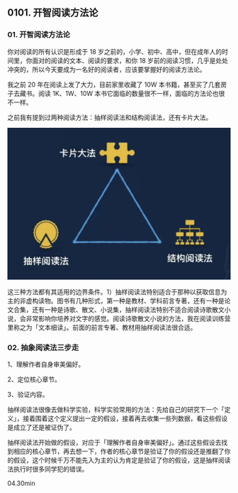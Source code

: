 ## 0101. 开智阅读方法论

### 01. 开智阅读方法论

你对阅读的所有认识是形成于 18 岁之前的，小学、初中、高中，但在成年人的时间里，你面对的阅读的文本、阅读的要求，和你 18 岁前的阅读习惯，几乎是处处冲突的，所以今天要成为一名好的阅读者，应该要掌握好的阅读方法论。

我之前 20 年在阅读上发了大力，目前家里收藏了 10W 本书籍，甚至买了几套房子去藏书。阅读 1K、1W、10W 本书它面临的数量很不一样，面临的方法论也很不一样。

之前我有提到过两种阅读方法：抽样阅读法和结构阅读法，还有卡片大法。

![](./res/2021014.png)

这三种方法都有其适用的边界条件。1）抽样阅读法特别适合于那种以获取信息为主的非虚构读物。图书有几种形式，第一种是教材、学科前言专著，还有一种是论文合集，还有一种是诗歌、散文、小说集，抽样阅读法特别不适合阅读诗歌散文小说，会非常影响你培养对文字的感觉。阅读诗歌散文小说的方法，我在阅读训练营里称之为「文本细读」。前面的前言专著、教材用抽样阅读法很合适。

### 02. 抽象阅读法三步走

1、理解作者自身审美偏好。

2、定位核心章节。

3、验证内容。

抽样阅读法很像去做科学实验，科学实验常用的方法：先给自己的研究下一个「定义」，接着围着这个定义提出一定的假设，接着再去收集一些列数据，看这些假设是成立了还是被证伪了。

抽样阅读法开始做的假设，对应于「理解作者自身审美偏好」。通过这些假设去找到相应的核心章节，再去想一下，作者的核心章节是验证了你的假设还是推翻了你的假设，这个时候千万不能先入为主的认为肯定是验证了你的假设，这是抽样阅读法执行时很多同学犯的错误。

04.30min



